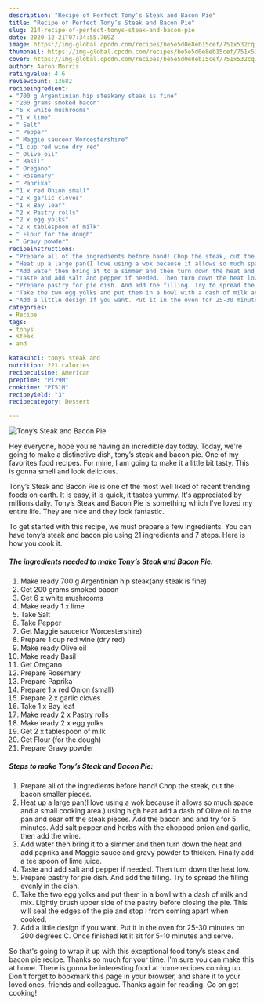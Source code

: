 ```yaml
---
description: "Recipe of Perfect Tony’s Steak and Bacon Pie"
title: "Recipe of Perfect Tony’s Steak and Bacon Pie"
slug: 214-recipe-of-perfect-tonys-steak-and-bacon-pie
date: 2020-12-21T07:34:55.769Z
image: https://img-global.cpcdn.com/recipes/be5e5d0e8eb15cef/751x532cq70/tonys-steak-and-bacon-pie-recipe-main-photo.jpg
thumbnail: https://img-global.cpcdn.com/recipes/be5e5d0e8eb15cef/751x532cq70/tonys-steak-and-bacon-pie-recipe-main-photo.jpg
cover: https://img-global.cpcdn.com/recipes/be5e5d0e8eb15cef/751x532cq70/tonys-steak-and-bacon-pie-recipe-main-photo.jpg
author: Aaron Morris
ratingvalue: 4.6
reviewcount: 13682
recipeingredient:
- "700 g Argentinian hip steakany steak is fine"
- "200 grams smoked bacon"
- "6 x white mushrooms"
- "1 x lime"
- " Salt"
- " Pepper"
- " Maggie sauceor Worcestershire"
- "1 cup red wine dry red"
- " Olive oil"
- " Basil"
- " Oregano"
- " Rosemary"
- " Paprika"
- "1 x red Onion small"
- "2 x garlic cloves"
- "1 x Bay leaf"
- "2 x Pastry rolls"
- "2 x egg yolks"
- "2 x tablespoon of milk"
- " Flour for the dough"
- " Gravy powder"
recipeinstructions:
- "Prepare all of the ingredients before hand! Chop the steak, cut the bacon smaller pieces."
- "Heat up a large pan(I love using a wok because it allows so much space and a small cooking area.) using high heat add a dash of Olive oil to the pan and sear off the steak pieces. Add the bacon and and fry for 5 minutes. Add salt pepper and herbs with the chopped onion and garlic, then add the wine."
- "Add water then bring it to a simmer and then turn down the heat and add paprika and Maggie sauce and gravy powder to thicken. Finally add a tee spoon of lime juice."
- "Taste and add salt and pepper if needed. Then turn down the heat low."
- "Prepare pastry for pie dish. And add the filling. Try to spread the filling evenly in the dish."
- "Take the two egg yolks and put them in a bowl with a dash of milk and mix. Lightly brush upper side of the pastry before closing the pie. This will seal the edges of the pie and stop I from coming apart when cooked."
- "Add a little design if you want. Put it in the oven for 25-30 minutes on 200 degrees C. Once finished let it sit for 5-10 minutes and serve."
categories:
- Recipe
tags:
- tonys
- steak
- and

katakunci: tonys steak and 
nutrition: 221 calories
recipecuisine: American
preptime: "PT29M"
cooktime: "PT51M"
recipeyield: "3"
recipecategory: Dessert

---
```



![Tony’s Steak and Bacon Pie](https://img-global.cpcdn.com/recipes/be5e5d0e8eb15cef/751x532cq70/tonys-steak-and-bacon-pie-recipe-main-photo.jpg)

Hey everyone, hope you're having an incredible day today. Today, we're going to make a distinctive dish, tony’s steak and bacon pie. One of my favorites food recipes. For mine, I am going to make it a little bit tasty. This is gonna smell and look delicious.



Tony’s Steak and Bacon Pie is one of the most well liked of recent trending foods on earth. It is easy, it is quick, it tastes yummy. It's appreciated by millions daily. Tony’s Steak and Bacon Pie is something which I've loved my entire life. They are nice and they look fantastic.


To get started with this recipe, we must prepare a few ingredients. You can have tony’s steak and bacon pie using 21 ingredients and 7 steps. Here is how you cook it.

<!--inarticleads1-->

##### The ingredients needed to make Tony’s Steak and Bacon Pie:

1. Make ready 700 g Argentinian hip steak(any steak is fine)
1. Get 200 grams smoked bacon
1. Get 6 x white mushrooms
1. Make ready 1 x lime
1. Take  Salt
1. Take  Pepper
1. Get  Maggie sauce(or Worcestershire)
1. Prepare 1 cup red wine (dry red)
1. Make ready  Olive oil
1. Make ready  Basil
1. Get  Oregano
1. Prepare  Rosemary
1. Prepare  Paprika
1. Prepare 1 x red Onion (small)
1. Prepare 2 x garlic cloves
1. Take 1 x Bay leaf
1. Make ready 2 x Pastry rolls
1. Make ready 2 x egg yolks
1. Get 2 x tablespoon of milk
1. Get  Flour (for the dough)
1. Prepare  Gravy powder




<!--inarticleads2-->

##### Steps to make Tony’s Steak and Bacon Pie:

1. Prepare all of the ingredients before hand! Chop the steak, cut the bacon smaller pieces.
1. Heat up a large pan(I love using a wok because it allows so much space and a small cooking area.) using high heat add a dash of Olive oil to the pan and sear off the steak pieces. Add the bacon and and fry for 5 minutes. Add salt pepper and herbs with the chopped onion and garlic, then add the wine.
1. Add water then bring it to a simmer and then turn down the heat and add paprika and Maggie sauce and gravy powder to thicken. Finally add a tee spoon of lime juice.
1. Taste and add salt and pepper if needed. Then turn down the heat low.
1. Prepare pastry for pie dish. And add the filling. Try to spread the filling evenly in the dish.
1. Take the two egg yolks and put them in a bowl with a dash of milk and mix. Lightly brush upper side of the pastry before closing the pie. This will seal the edges of the pie and stop I from coming apart when cooked.
1. Add a little design if you want. Put it in the oven for 25-30 minutes on 200 degrees C. Once finished let it sit for 5-10 minutes and serve.




So that's going to wrap it up with this exceptional food tony’s steak and bacon pie recipe. Thanks so much for your time. I'm sure you can make this at home. There is gonna be interesting food at home recipes coming up. Don't forget to bookmark this page in your browser, and share it to your loved ones, friends and colleague. Thanks again for reading. Go on get cooking!
